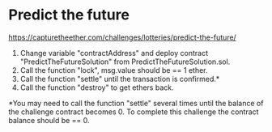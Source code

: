 # Predict the future
https://capturetheether.com/challenges/lotteries/predict-the-future/

1. Change variable "contractAddress" and deploy contract "PredictTheFutureSolution" from PredictTheFutureSolution.sol.
2. Call the function "lock", msg.value should be == 1 ether.
3. Call the function "settle" until the transaction is confirmed.*
4. Call the function "destroy" to get ethers back.

*You may need to call the function "settle" several times until the balance of the challenge contract becomes 0. To complete this challenge the contract balance should be == 0.

